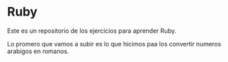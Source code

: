 Ruby
====
Este es un repositorio de los ejercicios para aprender Ruby.

Lo promero que vamos a subir es lo que hicimos paa los convertir numeros arabigos en romanos.
